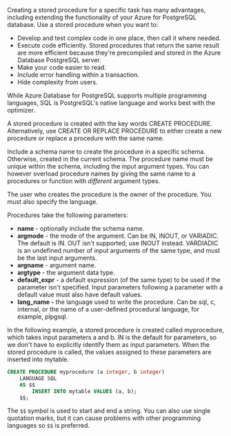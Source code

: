 Creating a stored procedure for a specific task has many advantages, including extending the functionality of your Azure for PostgreSQL database. Use a stored procedure when you want to:

- Develop and test complex code in one place, then call it where needed.
- Execute code efficiently. Stored procedures that return the same result are more efficient because they're precompiled and stored in the Azure Database PostgreSQL server.
- Make your code easier to read.
- Include error handling within a transaction.
- Hide complexity from users.

While Azure Database for PostgreSQL supports multiple programming languages, SQL is PostgreSQL's native language and works best with the optimizer.

A stored procedure is created with the key words CREATE PROCEDURE. Alternatively, use CREATE OR REPLACE PROCEDURE to either create a new procedure or replace a procedure with the same name.

Include a schema name to create the procedure in a specific schema. Otherwise, created in the current schema. The procedure name must be unique within the schema, including the input argument types. You can however overload procedure names by giving the same name to a procedures or function with *different* argument types.

The user who creates the procedure is the owner of the procedure. You must also specify the language.

Procedures take the following parameters:

- **name** - optionally include the schema name.
- **argmode** - the mode of the argument. Can be IN, INOUT, or VARIADIC. The default is IN. OUT isn't supported; use INOUT instead. VARDIADIC is an undefined number of input arguments of the same type, and must be the last input arguments.
- **argname** - argument name.
- **argtype** - the argument data type.
- **default_expr** - a default expression (of the same type) to be used if the parameter isn't specified. Input parameters following a parameter with a default value must also have default values.
- **lang_name -** the language used to write the procedure. Can be sql, c, internal, or the name of a user-defined procedural language, for example, plpgsql.

In the following example, a stored procedure is created called myprocedure, which takes input parameters a and b. IN is the default for parameters, so we don't have to explicitly identify them as input parameters. When the stored procedure is called, the values assigned to these parameters are inserted into mytable.

```sql
CREATE PROCEDURE myprocedure (a integer, b integer)
    LANGUAGE SQL
    AS $$
        INSERT INTO mytable VALUES (a, b);
    $$;
```

The `$$` symbol is used to start and end a string. You can also use single quotation marks, but it can cause problems with other programming languages so `$$` is preferred.
